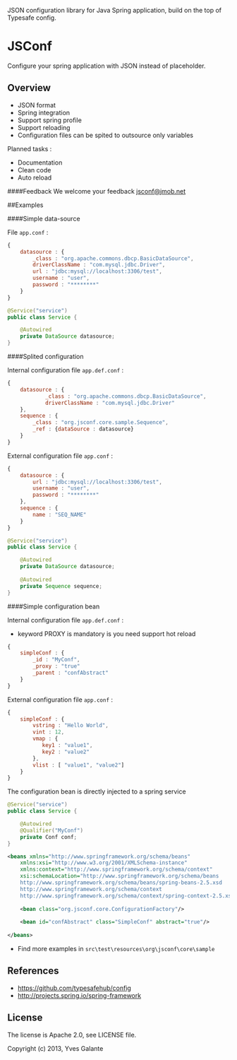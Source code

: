 JSON configuration library for Java Spring application, build on the top of Typesafe config.

JSConf
======

Configure your spring application with JSON instead of placeholder.


## Overview

- JSON format
- Spring integration 
- Support spring profile
- Support reloading
- Configuration files can be spited to outsource only variables

Planned tasks :
- Documentation
- Clean code
- Auto reload

####Feedback 
We welcome your feedback jsconf@jmob.net

##Examples

####Simple data-source 

File `app.conf` :

```javascript
{
	datasource : {
	    _class : "org.apache.commons.dbcp.BasicDataSource",
	    driverClassName : "com.mysql.jdbc.Driver",
	    url : "jdbc:mysql://localhost:3306/test",
	    username : "user",
	    password : "********"
	}
}
```

```java  
@Service("service")
public class Service {

	@Autowired
    private DataSource datasource;
}
```

####Splited configuration

Internal configuration file `app.def.conf`  :

```javascript
{
	datasource : {
	        _class : "org.apache.commons.dbcp.BasicDataSource",
	        driverClassName : "com.mysql.jdbc.Driver"
	},     
	sequence : {
        _class : "org.jsconf.core.sample.Sequence",
        _ref : {dataSource : datasource}
    }
}
```

External configuration file `app.conf` :

```javascript
{
	datasource : {
	    url : "jdbc:mysql://localhost:3306/test",
	    username : "user",
	    password : "********"
	}, 
	sequence : {
 		name : "SEQ_NAME"
	}
}
```

```java  
@Service("service")
public class Service {

	@Autowired
    private DataSource datasource;
    
	@Autowired
    private Sequence sequence;
}
```

####Simple configuration bean

Internal configuration file `app.def.conf`  :

- keyword PROXY is mandatory is you need support hot reload

```javascript
{
	simpleConf : {
	    _id : "MyConf",
	    _proxy : "true"
	    _parent : "confAbstract"
    }
}
```


External configuration file `app.conf` :

```javascript
{
	simpleConf : {
	    vstring : "Hello World",
	    vint : 12,
	    vmap : {
	       key1 : "value1",
	       key2 : "value2"
	    },
	    vlist : [ "value1", "value2"]
	}
}
```

The configuration bean is directly injected to a spring service

```java  
@Service("service")
public class Service {

	@Autowired
	@Qualifier("MyConf")
    private Conf conf;
}
```

```xml  
<beans xmlns="http://www.springframework.org/schema/beans"
	xmlns:xsi="http://www.w3.org/2001/XMLSchema-instance" 
	xmlns:context="http://www.springframework.org/schema/context"
	xsi:schemaLocation="http://www.springframework.org/schema/beans
	http://www.springframework.org/schema/beans/spring-beans-2.5.xsd
	http://www.springframework.org/schema/context
	http://www.springframework.org/schema/context/spring-context-2.5.xsd">
	
	<bean class="org.jsconf.core.ConfigurationFactory"/>
	
	<bean id="confAbstract" class="SimpleConf" abstract="true"/>
	
</beans>
```

- Find more examples in `src\test\resources\org\jsconf\core\sample`

## References

- https://github.com/typesafehub/config
- http://projects.spring.io/spring-framework

## License

The license is Apache 2.0, see LICENSE file.

Copyright (c) 2013, Yves Galante
